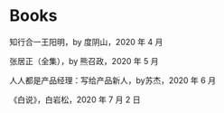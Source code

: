 # Books


<!--more-->

知行合一王阳明，by 度阴山，2020 年 4 月

张居正（全集），by 熊召政，2020 年 5 月

人人都是产品经理：写给产品新人，by苏杰，2020 年 6 月

《白说》，白岩松，2020 年 7 月 2 日

